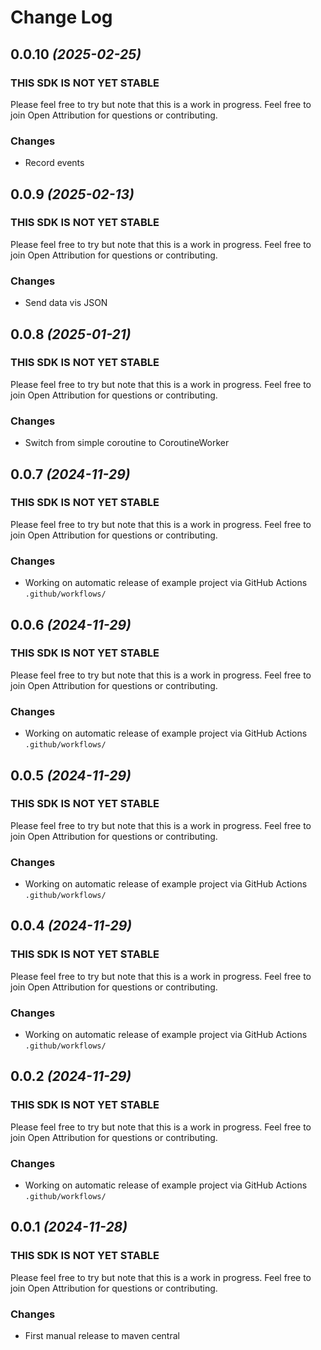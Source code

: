 # Change Log

## 0.0.10 *(2025-02-25)*

### THIS SDK IS NOT YET STABLE
Please feel free to try but note that this is a work in progress. Feel free to join Open Attribution for questions or contributing.

### Changes
- Record events


## 0.0.9 *(2025-02-13)*

### THIS SDK IS NOT YET STABLE
Please feel free to try but note that this is a work in progress. Feel free to join Open Attribution for questions or contributing.

### Changes
- Send data vis JSON

## 0.0.8 *(2025-01-21)*

### THIS SDK IS NOT YET STABLE
Please feel free to try but note that this is a work in progress. Feel free to join Open Attribution for questions or contributing.

### Changes
- Switch from simple coroutine to CoroutineWorker


## 0.0.7 *(2024-11-29)*

### THIS SDK IS NOT YET STABLE
Please feel free to try but note that this is a work in progress. Feel free to join Open Attribution for questions or contributing.

### Changes
- Working on automatic release of example project via GitHub Actions `.github/workflows/`


## 0.0.6 *(2024-11-29)*

### THIS SDK IS NOT YET STABLE
Please feel free to try but note that this is a work in progress. Feel free to join Open Attribution for questions or contributing.

### Changes
- Working on automatic release of example project via GitHub Actions `.github/workflows/`


## 0.0.5 *(2024-11-29)*

### THIS SDK IS NOT YET STABLE
Please feel free to try but note that this is a work in progress. Feel free to join Open Attribution for questions or contributing.

### Changes
- Working on automatic release of example project via GitHub Actions `.github/workflows/`


## 0.0.4 *(2024-11-29)*

### THIS SDK IS NOT YET STABLE
Please feel free to try but note that this is a work in progress. Feel free to join Open Attribution for questions or contributing.
    
### Changes
- Working on automatic release of example project via GitHub Actions `.github/workflows/`


## 0.0.2 *(2024-11-29)*

### THIS SDK IS NOT YET STABLE 
Please feel free to try but note that this is a work in progress. Feel free to join Open Attribution for questions or contributing.

### Changes
- Working on automatic release of example project via GitHub Actions `.github/workflows/`


## 0.0.1 *(2024-11-28)*

### THIS SDK IS NOT YET STABLE
Please feel free to try but note that this is a work in progress. Feel free to join Open Attribution for questions or contributing.

### Changes
- First manual release to maven central

